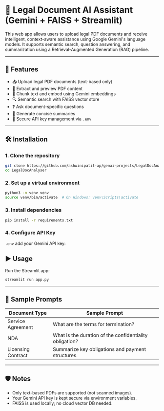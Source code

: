 # 🧠 Legal Document AI Assistant (Gemini + FAISS + Streamlit)

This web app allows users to upload legal PDF documents and receive intelligent, context-aware assistance using Google Gemini's language models. It supports semantic search, question answering, and summarization using a Retrieval-Augmented Generation (RAG) pipeline.

---

## 🚀 Features

- 📤 Upload legal PDF documents (text-based only)
- 📄 Extract and preview PDF content
- 🧱 Chunk text and embed using Gemini embeddings
- 🔍 Semantic search with FAISS vector store
- ❓ Ask document-specific questions
- 📝 Generate concise summaries
- 🔐 Secure API key management via `.env`

---

## 🛠️ Installation

### 1. Clone the repository
```bash
git clone https://github.com/ashwinipatil-ap/genai-projects/LegalDocAnalyser.git
cd LegalDocAnalyser
```

### 2. Set up a virtual environment
```bash
python3 -m venv venv
source venv/bin/activate  # On Windows: venv\Scripts\activate
```

### 3. Install dependencies
```bash
pip install -r requirements.txt
```

### 4. Configure API Key
`.env`  add your Gemini API key:


## ▶️ Usage

Run the Streamlit app:

```bash
streamlit run app.py
```

---

## 💬 Sample Prompts

| Document Type      | Sample Prompt                                           |
|--------------------|--------------------------------------------------------|
| Service Agreement  | What are the terms for termination?                   |
| NDA                | What is the duration of the confidentiality obligation? |
| Licensing Contract | Summarize key obligations and payment structures.      |

---
## 🛡️ Notes

- Only text-based PDFs are supported (not scanned images).
- Your Gemini API key is kept secure via environment variables.
- FAISS is used locally; no cloud vector DB needed.


